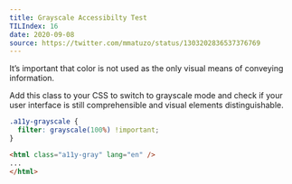 ```yaml
---
title: Grayscale Accessibilty Test
TILIndex: 16
date: 2020-09-08
source: https://twitter.com/mmatuzo/status/1303202836537376769
---
```


It’s important that color is not used as the only visual means of conveying information.

Add this class to your CSS to switch to grayscale mode and check if your user interface is still comprehensible and visual elements distinguishable.

```css
.a11y-grayscale {
  filter: grayscale(100%) !important;
}
```

```html
<html class="a11y-gray" lang="en" />
...
</html>
```
